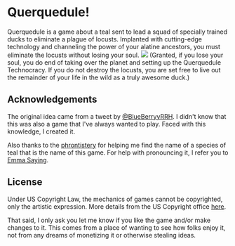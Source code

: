 # Querquedule!
Querquedule is a game about a teal sent to lead a squad of specially trained ducks to eliminate a plague of locusts. Implanted with cutting-edge technology and channeling the power of your alatine ancestors, you must eliminate the locusts without losing your soul.
<img src="https://github.com/sycarion/864-System/blob/master/img/864_400w.jpg" />
(Granted, if you lose your soul, you do end of taking over the planet and setting up the Querquedule Technocracy. If you do not destroy the locusts, you are set free to live out the remainder of your life in the wild as a truly awesome duck.)

## Acknowledgements

The original idea came from a tweet by [@BlueBerryyRRH](https://twitter.com/BlueBerryyRRH/status/1232999970258722817). I didn't know that this was also a game that I've always wanted to play. Faced with this knowledge, I created it.

Also thanks to the [phrontistery](http://phrontistery.info/) for helping me find the name of a species of teal that is the name of this game. For help with pronouncing it, I refer you to [Emma Saying](https://www.youtube.com/watch?v=gKleTSsvSsQ).

## License

Under US Copyright Law, the mechanics of games cannot be copyrighted, only the artistic expression. More details from the US Copyright office [here](https://www.copyright.gov/fls/fl108.pdf).

That said, I only ask you let me know if you like the game and/or make changes to it. This comes from a place of wanting to see how folks enjoy it, not from any dreams of monetizing it or otherwise stealing ideas.
